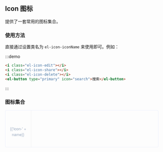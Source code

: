 <script>
  var iconList = require('examples/icon.json');

  export default {
    data() {
      return {
        icons: iconList
      };
    }
  }
</script>
<style>
  .demo-icon .source > i {
    font-size: 24px;
    color: #8492a6;
    margin: 0 20px;
    font-size: 1.5em;
    vertical-align: middle;
  }
  
  .demo-icon .source > button {
    margin: 0 20px;
  }

  .icon-list {
    overflow: hidden;
    list-style: none;
    padding: 0;
    border: solid 1px #eaeefb;
    border-radius: 4px;
  }
  .icon-list li {
    float: left;
    width: 16.66%;
    text-align: center;
    height: 120px;
    line-height: 120px;
    color: #666;
    font-size: 13px;
    transition: color .15s linear;

    border-right: 1px solid #eee;
    border-bottom: 1px solid #eee;
    margin-right: -1px;
    margin-bottom: -1px;

    @utils-vertical-center;

    & span {
      display: inline-block;
      line-height: normal;
      vertical-align: middle;
      font-family: 'Helvetica Neue',Helvetica,'PingFang SC','Hiragino Sans GB','Microsoft YaHei',SimSun,sans-serif;
      color: #99a9bf;
    }
    & i {
      display: block;
      font-size: 24px;
      margin-bottom: 15px;
      color: #8492a6;
    }
    &:hover {
      color: rgb(92, 182, 255);
    }
  }
</style>
## Icon 图标

提供了一套常用的图标集合。

### 使用方法

直接通过设置类名为 `el-icon-iconName` 来使用即可。例如：

:::demo
```html
<i class="el-icon-edit"></i>
<i class="el-icon-share"></i>
<i class="el-icon-delete"></i>
<el-button type="primary" icon="search">搜索</el-button>

```
:::

### 图标集合

<ul class="icon-list">
  <li v-for="name in icons">
    <span>
      <i :class="'icon-' + name"></i>
      {{'icon-' + name}}
    </span>
  </li>
</ul>
